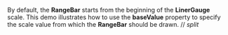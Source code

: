 By&nbsp;default, the **RangeBar** starts from the beginning of&nbsp;the **LinerGauge** scale. This demo illustrates how to&nbsp;use the **baseValue** property to&nbsp;specify the scale value from which the **RangeBar** should be&nbsp;drawn.
// _split_